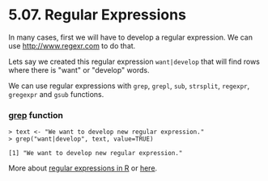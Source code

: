 # 5.07. Regular Expressions

In many cases, first we will have to develop a regular expression. We can use http://www.regexr.com to do that.

Lets say we created this regular expression ```want|develop``` that will find rows where there is "want" or "develop" words.

We can use regular expressions with ```grep```, ```grepl```, ```sub```, ```strsplit```, ```regexpr```, ```gregexpr``` and ```gsub``` functions.

### [grep](http://stat.ethz.ch/R-manual/R-devel/library/base/html/grep.html) function

    > text <- "We want to develop new regular expression."
    > grep("want|develop", text, value=TRUE)

    [1] "We want to develop new regular expression."

More about [regular expressions in R](http://www.regular-expressions.info/rlanguage.html) or [here](http://stat.ethz.ch/R-manual/R-devel/library/base/html/regex.html).